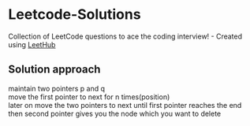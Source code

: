 # Leetcode-Solutions
Collection of LeetCode questions to ace the coding interview! - Created using [LeetHub](https://github.com/QasimWani/LeetHub)
<h2>Solution approach</h2>
<p>maintain two pointers p and q<br>move the first pointer to next for n times(position)<br>later on move the two pointers to next until first pointer reaches the end<br>then second pointer gives you the node which you want to delete<p>
